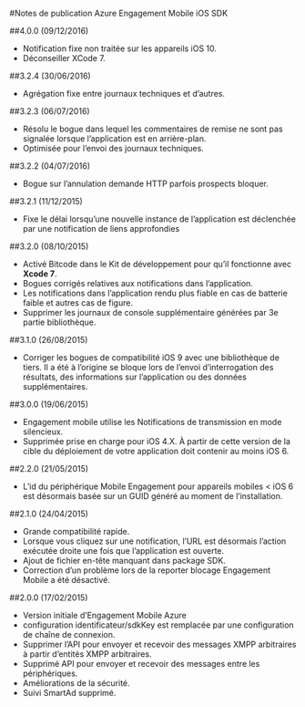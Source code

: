 <properties
    pageTitle="Azure Engagement Mobile iOS Notes de publication SDK | Microsoft Azure"
    description="Dernières mises à jour et procédures pour iOS SDK pour Azure Mobile Engagement"
    services="mobile-engagement"
    documentationCenter="mobile"
    authors="piyushjo"
    manager="erikre"
    editor="" />

<tags
    ms.service="mobile-engagement"
    ms.workload="mobile"
    ms.tgt_pltfrm="mobile-ios"
    ms.devlang="objective-c"
    ms.topic="article"
    ms.date="09/12/2016"
    ms.author="piyushjo" />

#<a name="azure-mobile-engagement-ios-sdk-release-notes"></a>Notes de publication Azure Engagement Mobile iOS SDK

##<a name="400-09122016"></a>4.0.0 (09/12/2016)

-   Notification fixe non traitée sur les appareils iOS 10.
-   Déconseiller XCode 7.

##<a name="324-06302016"></a>3.2.4 (30/06/2016)

-   Agrégation fixe entre journaux techniques et d’autres.

##<a name="323-06072016"></a>3.2.3 (06/07/2016)

-   Résolu le bogue dans lequel les commentaires de remise ne sont pas signalée lorsque l’application est en arrière-plan.
-   Optimisée pour l’envoi des journaux techniques.

##<a name="322-04072016"></a>3.2.2 (04/07/2016)

-   Bogue sur l’annulation demande HTTP parfois prospects bloquer.

##<a name="321-12112015"></a>3.2.1 (11/12/2015)

-   Fixe le délai lorsqu’une nouvelle instance de l’application est déclenchée par une notification de liens approfondies

##<a name="320-10082015"></a>3.2.0 (08/10/2015)

-   Activé Bitcode dans le Kit de développement pour qu’il fonctionne avec **Xcode 7**.
-   Bogues corrigés relatives aux notifications dans l’application.
-   Les notifications dans l’application rendu plus fiable en cas de batterie faible et autres cas de figure.
-   Supprimer les journaux de console supplémentaire générées par 3e partie bibliothèque.

##<a name="310-08262015"></a>3.1.0 (26/08/2015)

-   Corriger les bogues de compatibilité iOS 9 avec une bibliothèque de tiers. Il a été à l’origine se bloque lors de l’envoi d’interrogation des résultats, des informations sur l’application ou des données supplémentaires.

##<a name="300-06192015"></a>3.0.0 (19/06/2015)

-   Engagement mobile utilise les Notifications de transmission en mode silencieux.
-   Supprimée prise en charge pour iOS 4.X. À partir de cette version de la cible du déploiement de votre application doit contenir au moins iOS 6.

##<a name="220-05212015"></a>2.2.0 (21/05/2015)

-   L’id du périphérique Mobile Engagement pour appareils mobiles < iOS 6 est désormais basée sur un GUID généré au moment de l’installation.

##<a name="210-04242015"></a>2.1.0 (24/04/2015)

-   Grande compatibilité rapide.
-   Lorsque vous cliquez sur une notification, l’URL est désormais l’action exécutée droite une fois que l’application est ouverte.
-   Ajout de fichier en-tête manquant dans package SDK.
-   Correction d’un problème lors de la reporter blocage Engagement Mobile a été désactivé.

##<a name="200-02172015"></a>2.0.0 (17/02/2015)

-   Version initiale d’Engagement Mobile Azure
-   configuration identificateur/sdkKey est remplacée par une configuration de chaîne de connexion.
-   Supprimer l’API pour envoyer et recevoir des messages XMPP arbitraires à partir d’entités XMPP arbitraires.
-   Supprimé API pour envoyer et recevoir des messages entre les périphériques.
-   Améliorations de la sécurité.
-   Suivi SmartAd supprimé.
